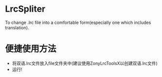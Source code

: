 # LrcSpliter
To change .lrc file into a comfortable form(especially one which includes translation).
# 便捷使用方法
- 将双语.lrc文件放入file文件夹中(建议使用ZonyLrcToolsX以创建双语.lrc文件)
- 运行!
